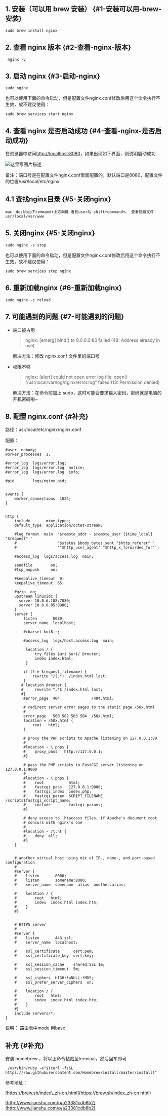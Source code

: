 ## 1. 安装（可以用 brew 安装） {#1-安装可以用-brew-安装}

```
sudo brew install nginx
```

## 2. 查看 nginx 版本 {#2-查看-nginx-版本}

```
 nginx -v
```

## 3. 启动 nginx {#3-启动-nginx}

```
sudo nginx
```

也可以使用下面的命令启动，但是配置文件nginx.conf修改后用这个命令执行不生效，故不建议使用：

```
sudo brew services start nginx
```

## 4. 查看 nginx 是否启动成功 {#4-查看-nginx-是否启动成功}

在浏览器中访问[http://localhost:8080](http://localhost:8080/)，如果出现如下界面，则说明启动成功.

![](http://img.blog.csdn.net/20170526212421812?watermark/2/text/aHR0cDovL2Jsb2cuY3Nkbi5uZXQvemp1d3dq/font/5a6L5L2T/fontsize/400/fill/I0JBQkFCMA==/dissolve/70/gravity/SouthEast "这里写图片描述")

备注：端口号是在配置文件nginx.conf里面配置的，默认端口是8080，配置文件的位置/usr/local/etc/nginx

## 4.1 查找nginx目录 {#5-关闭nginx}

```
mac：desktop下command+上方向键 看到user后 shift+command+。 查看隐藏文件usr/local/var/www
```

## 5. 关闭nginx {#5-关闭nginx}

```
sudo nginx -s stop
```

也可以使用下面的命令启动，但是配置文件nginx.conf修改后用这个命令执行不生效，故不建议使用：

```
sudo brew services stop nginx
```

## 6. 重新加载nginx {#6-重新加载nginx}

```
sudo nginx -s reload
```

## 7. 可能遇到的问题 {#7-可能遇到的问题}

* 端口被占用

  > nginx: \[emerg\] bind\(\) to 0.0.0.0:80 failed \(48: Address already in use\)

  解决方法：修改 nginx.conf 文件里的端口号

* 权限不够

  > nginx: \[alert\] could not open error log file: open\(\) “/usr/local/var/log/nginx/error.log” failed \(13: Permission denied\)

  解决方法：在命令前加上 sudo，这时可能会要求输入密码，密码就是电脑的开机密码啦~

## 8. 配置 nginx.conf {#补充}

路径：usr/local/etc/nginx/nginx.conf

配置：

```
#user  nobody;
worker_processes  1;

#error_log  logs/error.log;
#error_log  logs/error.log  notice;
#error_log  logs/error.log  info;

#pid        logs/nginx.pid;


events {
    worker_connections  1024;
}


http {
    include       mime.types;
    default_type  application/octet-stream;

    #log_format  main  '$remote_addr - $remote_user [$time_local] "$request" '
    #                  '$status $body_bytes_sent "$http_referer" '
    #                  '"$http_user_agent" "$http_x_forwarded_for"';

    #access_log  logs/access.log  main;

    sendfile        on;
    #tcp_nopush     on;

    #keepalive_timeout  0;
    keepalive_timeout  65;

    #gzip  on;
    upstream linuxidc {
      server 10.0.6.108:7080;
      server 10.0.0.85:8980;
    }
    server {
        listen       8080;
        server_name  localhost;

        #charset koi8-r;

        #access_log  logs/host.access.log  main;

         location / {
             try_files $uri $uri/ @router;
             index index.html;
         }
 
        if (!-e $request_filename) {
            rewrite ^/(.*)  /index.html last;
        }
       # location @router {
       #     rewrite ^.*$ /index.html last;
       #}
        #error_page  404              /404.html;

        # redirect server error pages to the static page /50x.html
        #
        error_page   500 502 503 504  /50x.html;
        location = /50x.html {
            root   html;
        }

        # proxy the PHP scripts to Apache listening on 127.0.0.1:80
        #
        #location ~ \.php$ {
        #    proxy_pass   http://127.0.0.1;
        #}

        # pass the PHP scripts to FastCGI server listening on 127.0.0.1:9000
        #
        #location ~ \.php$ {
        #    root           html;
        #    fastcgi_pass   127.0.0.1:9000;
        #    fastcgi_index  index.php;
        #    fastcgi_param  SCRIPT_FILENAME  /scripts$fastcgi_script_name;
        #    include        fastcgi_params;
        #}

        # deny access to .htaccess files, if Apache's document root
        # concurs with nginx's one
        #
        #location ~ /\.ht {
        #    deny  all;
        #}
    }


    # another virtual host using mix of IP-, name-, and port-based configuration
    #
    #server {
    #    listen       8000;
    #    listen       somename:8080;
    #    server_name  somename  alias  another.alias;

    #    location / {
    #        root   html;
    #        index  index.html index.htm;
    #    }
    #}


    # HTTPS server
    #
    #server {
    #    listen       443 ssl;
    #    server_name  localhost;

    #    ssl_certificate      cert.pem;
    #    ssl_certificate_key  cert.key;

    #    ssl_session_cache    shared:SSL:1m;
    #    ssl_session_timeout  5m;

    #    ssl_ciphers  HIGH:!aNULL:!MD5;
    #    ssl_prefer_server_ciphers  on;

    #    location / {
    #        root   html;
    #        index  index.html index.htm;
    #    }
    #}
    include servers/*;
}
```

说明： 路由表中mode 用base

## 补充 {#补充}

安装 homebrew ，将以上命令粘贴至terminal，然后回车即可

```
 /usr/bin/ruby -e"$(curl -fsSL https://raw.githubusercontent.com/Homebrew/install/master/install)"
```

参考地址：

[https://brew.sh/index\_zh-cn.html](https://brew.sh/index_zh-cn.html)

[http://www.jianshu.com/p/a23381cdb8b2](http://www.jianshu.com/p/a23381cdb8b2)


